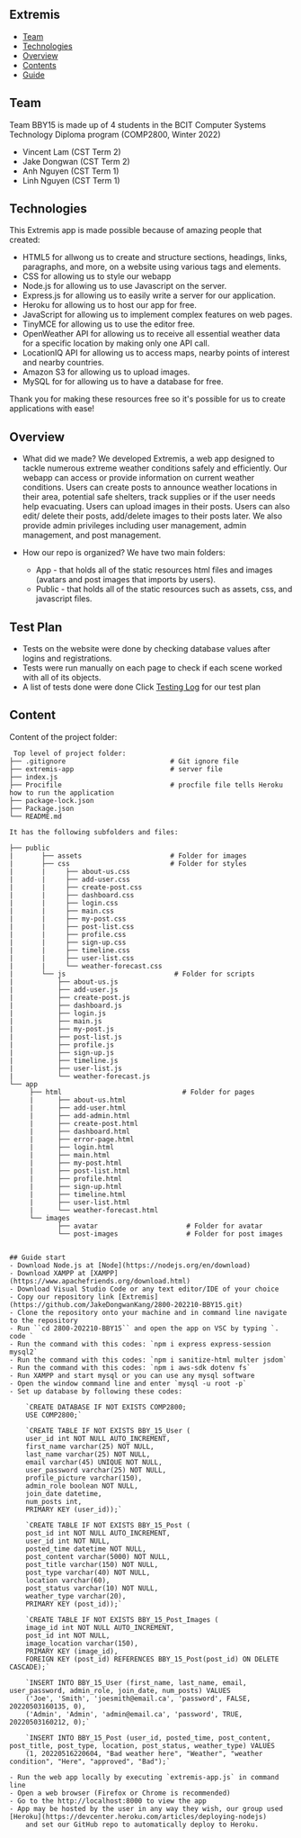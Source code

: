 ## Extremis

* [Team](#team)
* [Technologies](#technologies)
* [Overview](#overview)
* [Contents](#content)
* [Guide](#guide)

## Team 
Team BBY15 is made up of 4 students in the BCIT Computer Systems Technology Diploma program (COMP2800, Winter 2022)
- Vincent Lam (CST Term 2)
- Jake Dongwan (CST Term 2)
- Anh Nguyen (CST Term 1)
- Linh Nguyen (CST Term 1)
	
## Technologies
This Extremis app is made possible because of amazing people that created:
* HTML5 for allwong us to create and structure sections, headings, links, paragraphs, and more, on a website using various tags and elements.
* CSS for allowing us to style our webapp
* Node.js for allowing us to use Javascript on the server.
* Express.js for allowing us to easily write a server for our application.
* Heroku for allowing us to host our app for free.
* JavaScript for allowing us to implement complex features on web pages.
* TinyMCE for allowing us to use the editor free.
* OpenWeather API for allowing us to receive all essential weather data for a specific location by making only one API call.
* LocationIQ API for allowing us to access maps, nearby points of interest and nearby countries.
* Amazon S3 for allowing us to upload images.
* MySQL for for allowing us to have a database for free.

Thank you for making these resources free so it's possible for us to create applications with ease!

## Overview
- What did we made?
    We developed Extremis, a web app designed to tackle numerous extreme weather conditions safely and efficiently.
    Our webapp can access or provide information on current weather conditions. 
    Users can create posts to announce weather locations in their area, potential safe shelters, track supplies or if the user needs help evacuating.
    Users can upload images in their posts. Users can also edit/ delete their posts, add/delete images to their posts later. 
    We also provide admin privileges including user management, admin management, and post management.

- How our repo is organized?
We have two main folders: 
    * App - that holds all of the static resources html files and images (avatars and post images that imports by users).
    * Public - that holds all of the static resources such as assets, css, and javascript files.

## Test Plan
* Tests on the website were done by checking database values after logins and registrations.
* Tests were run manually on each page to check if each scene worked with all of its objects.
* A list of tests done were done
Click [Testing Log](https://docs.google.com/spreadsheets/d/1onjpp5LQvqqrM0Xsta7xTYl7vPLh-7MX15hi9F9XHmE/edit#gid=394496370) for our test plan


## Content
Content of the project folder:

```
 Top level of project folder: 
├── .gitignore                          # Git ignore file
├── extremis-app                        # server file
├── index.js                 
├── Procifile                           # procfile file tells Heroku how to run the application
├── package-lock.json
├── Package.json            
└── README.md               

It has the following subfolders and files:

├── public
|       ├── assets                      # Folder for images
|       ├── css                         # Folder for styles 
|       |     ├── about-us.css
|       |     ├── add-user.css              
|       |     ├── create-post.css            
|       |     ├── dashboard.css              
|       |     ├── login.css               
|       |     ├── main.css
|       |     ├── my-post.css
|       |     ├── post-list.css             
|       |     ├── profile.css        
|       |     ├── sign-up.css             
|       |     ├── timeline.css              
|       |     ├── user-list.css
|       |     └── weather-forecast.css                        
|       └── js                           # Folder for scripts
|           ├── about-us.js
|           ├── add-user.js               
|           ├── create-post.js            
|           ├── dashboard.js                 
|           ├── login.js               
|           ├── main.js
|           ├── my-post.js
|           ├── post-list.js             
|           ├── profile.js           
|           ├── sign-up.js              
|           ├── timeline.js              
|           ├── user-list.js
|           └── weather-forecast.js
└── app
     ├── html                              # Folder for pages  
     |      ├── about-us.html
     |      ├── add-user.html 
     |      ├── add-admin.html             
     |      ├── create-post.html            
     |      ├── dashboard.html                 
     |      ├── error-page.html   
     |      ├── login.html               
     |      ├── main.html
     |      ├── my-post.html
     |      ├── post-list.html             
     |      ├── profile.html           
     |      ├── sign-up.html              
     |      ├── timeline.html              
     |      ├── user-list.html
     |      └── weather-forecast.html                          
     └── images 
            ├── avatar                      # Folder for avatar    
            └── post-images                 # Folder for post images       


## Guide start
- Download Node.js at [Node](https://nodejs.org/en/download)
- Download XAMPP at [XAMPP](https://www.apachefriends.org/download.html)
- Download Visual Studio Code or any text editor/IDE of your choice
- Copy our repository link [Extremis](https://github.com/JakeDongwanKang/2800-202210-BBY15.git)
- Clone the repository onto your machine and in command line navigate to the repository
- Run ``cd 2800-202210-BBY15`` and open the app on VSC by typing `. code `
- Run the command with this codes: `npm i express express-session mysql2`
- Run the command with this codes: `npm i sanitize-html multer jsdom`
- Run the command with this codes: `npm i aws-sdk dotenv fs`
- Run XAMPP and start mysql or you can use any mysql software
- Open the window command line and enter `mysql -u root -p`
- Set up database by following these codes:

    `CREATE DATABASE IF NOT EXISTS COMP2800;
    USE COMP2800;`

    `CREATE TABLE IF NOT EXISTS BBY_15_User (
    user_id int NOT NULL AUTO_INCREMENT,
    first_name varchar(25) NOT NULL,
    last_name varchar(25) NOT NULL,
    email varchar(45) UNIQUE NOT NULL,
    user_password varchar(25) NOT NULL,
    profile_picture varchar(150),
    admin_role boolean NOT NULL,
    join_date datetime,
    num_posts int,
    PRIMARY KEY (user_id));`

    `CREATE TABLE IF NOT EXISTS BBY_15_Post (
    post_id int NOT NULL AUTO_INCREMENT,
    user_id int NOT NULL,
    posted_time datetime NOT NULL,
    post_content varchar(5000) NOT NULL,
    post_title varchar(150) NOT NULL,
    post_type varchar(40) NOT NULL,
    location varchar(60),
    post_status varchar(10) NOT NULL,
    weather_type varchar(20),
    PRIMARY KEY (post_id));`

    `CREATE TABLE IF NOT EXISTS BBY_15_Post_Images (
    image_id int NOT NULL AUTO_INCREMENT,
    post_id int NOT NULL,
    image_location varchar(150),
    PRIMARY KEY (image_id),
    FOREIGN KEY (post_id) REFERENCES BBY_15_Post(post_id) ON DELETE CASCADE);`

    `INSERT INTO BBY_15_User (first_name, last_name, email, user_password, admin_role, join_date, num_posts) VALUES 
    ('Joe', 'Smith', 'joesmith@email.ca', 'password', FALSE, 20220503160135, 0),
    ('Admin', 'Admin', 'admin@email.ca', 'password', TRUE, 20220503160212, 0);`

    `INSERT INTO BBY_15_Post (user_id, posted_time, post_content, post_title, post_type, location, post_status, weather_type) VALUES
    (1, 20220516220604, "Bad weather here", "Weather", "weather condition", "Here", "approved", "Bad");`

- Run the web app locally by executing `extremis-app.js` in command line
- Open a web browser (Firefox or Chrome is recommended)
- Go to the http://localhost:8000 to view the app
- App may be hosted by the user in any way they wish, our group used [Heroku](https://devcenter.heroku.com/articles/deploying-nodejs) 
    and set our GitHub repo to automatically deploy to Heroku. 

```

